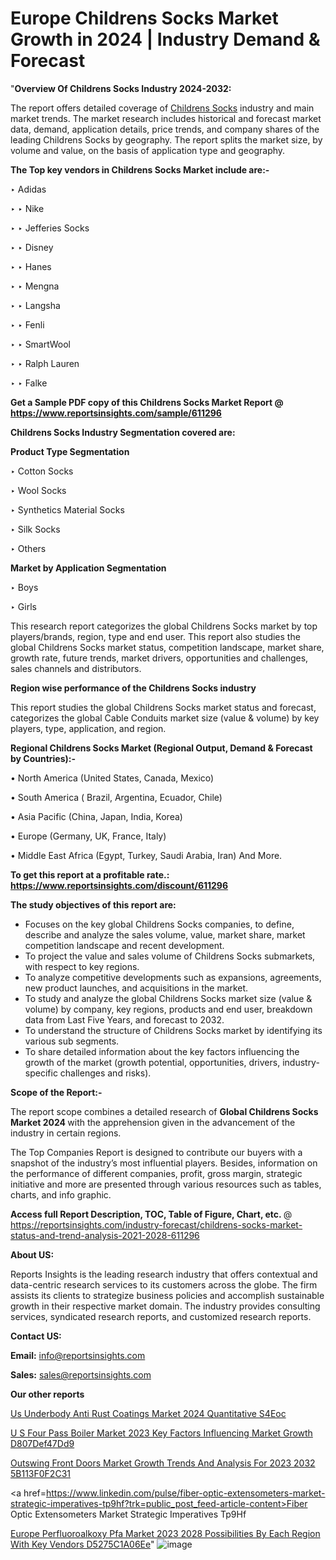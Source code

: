 # Europe Childrens Socks Market Growth in 2024 | Industry Demand & Forecast

 "<strong>Overview Of Childrens Socks Industry 2024-2032:</strong>

The report offers detailed coverage of <a href=https://www.reportsinsights.com/sample/611296>Childrens Socks</a> industry and main market trends. The market research includes historical and forecast market data, demand, application details, price trends, and company shares of the leading Childrens Socks by geography. The report splits the market size, by volume and value, on the basis of application type and geography.

<strong>The Top key vendors in Childrens Socks Market include are:- </strong>

‣ Adidas

‣ 
‣ Nike

‣ 
‣ Jefferies Socks

‣ 
‣ Disney

‣ 
‣ Hanes

‣ 
‣ Mengna

‣ 
‣ Langsha

‣ 
‣ Fenli

‣ 
‣ SmartWool

‣ 
‣ Ralph Lauren

‣ 
‣ Falke

<strong>Get a Sample PDF copy of this Childrens Socks Market Report </strong><strong>@ <a href=https://www.reportsinsights.com/sample/611296 style=color:#0000ff;>https://www.reportsinsights.com/sample/611296</a> </strong>

<strong>Childrens Socks Industry Segmentation covered are:</strong>

<strong>Product Type Segmentation</strong>

‣    Cotton Socks

‣ Wool Socks

‣ Synthetics Material Socks

‣ Silk Socks

‣ Others

<strong>Market by Application Segmentation</strong>

‣   Boys

‣ Girls

This research report categorizes the global Childrens Socks market by top players/brands, region, type and end user. This report also studies the global Childrens Socks market status, competition landscape, market share, growth rate, future trends, market drivers, opportunities and challenges, sales channels and distributors.

<strong>Region wise performance of the Childrens Socks industry</strong><strong> </strong>

This report studies the global Childrens Socks market status and forecast, categorizes the global Cable Conduits market size (value &amp; volume) by key players, type, application, and region. 

<strong>Regional Childrens Socks Market (Regional Output, Demand &amp; Forecast by Countries):-</strong>

• North America (United States, Canada, Mexico)

• South America ( Brazil, Argentina, Ecuador, Chile)

• Asia Pacific (China, Japan, India, Korea)

• Europe (Germany, UK, France, Italy)

• Middle East Africa (Egypt, Turkey, Saudi Arabia, Iran) And More.

<strong>To get this report at a profitable rate.: <a href=https://www.reportsinsights.com/discount/611296 style=color:#0000ff;>https://www.reportsinsights.com/discount/611296</a></strong>

<strong>The study objectives of this report are:</strong>
<ul>
  <li>Focuses on the key global Childrens Socks companies, to define, describe and analyze the sales volume, value, market share, market competition landscape and recent development.</li>
  <li>To project the value and sales volume of Childrens Socks submarkets, with respect to key regions.</li>
  <li>To analyze competitive developments such as expansions, agreements, new product launches, and acquisitions in the market.</li>
  <li>To study and analyze the global Childrens Socks market size (value &amp; volume) by company, key regions, products and end user, breakdown data from Last Five Years, and forecast to 2032.</li>
  <li>To understand the structure of Childrens Socks market by identifying its various sub segments.</li>
  <li>To share detailed information about the key factors influencing the growth of the market (growth potential, opportunities, drivers, industry-specific challenges and risks).</li>
</ul>
<strong>Scope of the Report:-</strong><strong> </strong>

The report scope combines a detailed research of <strong>Global Childrens Socks Market 2024 </strong>with the apprehension given in the advancement of the industry in certain regions.

The Top Companies Report is designed to contribute our buyers with a snapshot of the industry’s most influential players. Besides, information on the performance of different companies, profit, gross margin, strategic initiative and more are presented through various resources such as tables, charts, and info graphic.

<strong>Access full Report Description, TOC, Table of Figure, Chart, etc. </strong>@   <a href=https://reportsinsights.com/industry-forecast/childrens-socks-market-status-and-trend-analysis-2021-2028-611296 style=color:#0000ff;>https://reportsinsights.com/industry-forecast/childrens-socks-market-status-and-trend-analysis-2021-2028-611296</a>

<strong>About US:</strong>

Reports Insights is the leading research industry that offers contextual and data-centric research services to its customers across the globe. The firm assists its clients to strategize business policies and accomplish sustainable growth in their respective market domain. The industry provides consulting services, syndicated research reports, and customized research reports.

<strong>Contact US:</strong>

<p class=""""><b>Email:</b> <a href=mailto:info@reportsinsights.com>info@reportsinsights.com</a></p>
<p class=""""><b>Sales:</b> <a href=mailto:sales@reportsinsights.com>sales@reportsinsights.com</a></p>

<strong>Our other reports</strong>

<a href=https://www.linkedin.com/pulse/us-underbody-anti-rust-coatings-market-2024-quantitative-s4eoc/>Us Underbody Anti Rust Coatings Market 2024 Quantitative S4Eoc</a>

<a href=https://medium.com/@reportsinsights.aj/u-s-four-pass-boiler-market-2023-key-factors-influencing-market-growth-d807def47dd9>U S Four Pass Boiler Market 2023 Key Factors Influencing Market Growth D807Def47Dd9</a>

<a href=https://medium.com/@anuragakarte041/outswing-front-doors-market-growth-trends-and-analysis-for-2023-2032-5b113f0f2c31>Outswing Front Doors Market Growth Trends And Analysis For 2023 2032 5B113F0F2C31</a>

<a href=https://www.linkedin.com/pulse/fiber-optic-extensometers-market-strategic-imperatives-tp9hf?trk=public_post_feed-article-content>Fiber Optic Extensometers Market Strategic Imperatives Tp9Hf</a>

<a href=https://medium.com/@reportsinsights23/europe-perfluoroalkoxy-pfa-market-2023-2028-possibilities-by-each-region-with-key-vendors-d5275c1a06ee>Europe Perfluoroalkoxy Pfa Market 2023 2028 Possibilities By Each Region With Key Vendors D5275C1A06Ee</a>"
![image](https://github.com/daminid12/RImarketresearch/assets/158430485/55a4e81b-2e65-4927-a8a7-096341cd4301)
